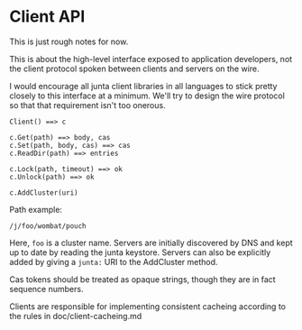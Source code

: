 # Client API

This is just rough notes for now.

This is about the high-level interface exposed to application developers, not
the client protocol spoken between clients and servers on the wire.

I would encourage all junta client libraries in all languages to stick pretty
closely to this interface at a minimum. We'll try to design the wire protocol
so that that requirement isn't too onerous.

    Client() ==> c

    c.Get(path) ==> body, cas
    c.Set(path, body, cas) ==> cas
    c.ReadDir(path) ==> entries

    c.Lock(path, timeout) ==> ok
    c.Unlock(path) ==> ok

    c.AddCluster(uri)

Path example:

    /j/foo/wombat/pouch

Here, `foo` is a cluster name. Servers are initially discovered by DNS and
kept up to date by reading the junta keystore. Servers can also be explicitly
added by giving a `junta:` URI to the AddCluster method.

Cas tokens should be treated as opaque strings, though they are in fact
sequence numbers.

Clients are responsible for implementing consistent cacheing according to the
rules in doc/client-cacheing.md
